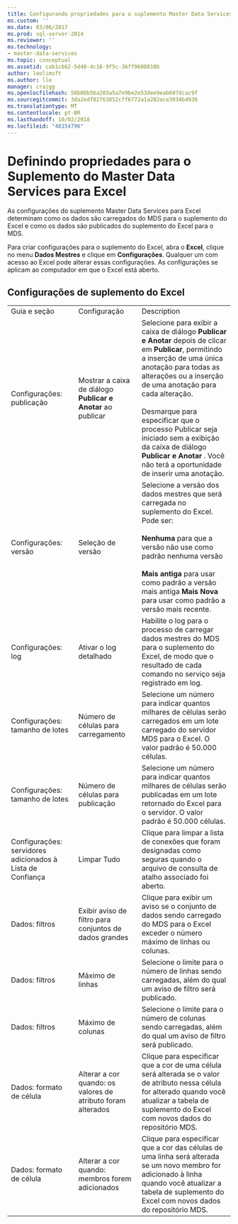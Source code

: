 ```yaml
---
title: Configurando propriedades para o suplemento Master Data Services para Excel | Microsoft Docs
ms.custom: ''
ms.date: 03/06/2017
ms.prod: sql-server-2014
ms.reviewer: ''
ms.technology:
- master-data-services
ms.topic: conceptual
ms.assetid: cab1c662-5d40-4c16-9f5c-36ff9608810b
author: leolimsft
ms.author: lle
manager: craigg
ms.openlocfilehash: 50b08b56a203a5a7e9be2e53dee9eab607dcac9f
ms.sourcegitcommit: 3da2edf82763852cff6772a1a282ace3034b4936
ms.translationtype: MT
ms.contentlocale: pt-BR
ms.lasthandoff: 10/02/2018
ms.locfileid: "48154796"
---
```

# <a name="setting-properties-for-master-data-services-add-in-for-excel"></a>Definindo propriedades para o Suplemento do Master Data Services para Excel
  As configurações do suplemento Master Data Services para Excel determinam como os dados são carregados do MDS para o suplemento do Excel e como os dados são publicados do suplemento do Excel para o MDS.  
  
 Para criar configurações para o suplemento do Excel, abra o **Excel**, clique no menu **Dados Mestres** e clique em **Configurações**. Qualquer um com acesso ao Excel pode alterar essas configurações. As configurações se aplicam ao computador em que o Excel está aberto.  
  
## <a name="excel-add-in-settings"></a>Configurações de suplemento do Excel  
  
||||  
|-|-|-|  
|Guia e seção|Configuração|Description|  
|Configurações: publicação|Mostrar a caixa de diálogo **Publicar e Anotar** ao publicar|Selecione para exibir a caixa de diálogo **Publicar e Anotar** depois de clicar em **Publicar**, permitindo a inserção de uma única anotação para todas as alterações ou a inserção de uma anotação para cada alteração.<br /><br /> Desmarque para especificar que o processo Publicar seja iniciado sem a exibição da caixa de diálogo **Publicar e Anotar** . Você não terá a oportunidade de inserir uma anotação.|  
|Configurações: versão|Seleção de versão|Selecione a versão dos dados mestres que será carregada no suplemento do Excel. Pode ser:<br /><br /> **Nenhuma** para que a versão não use como padrão nenhuma versão<br /><br /> **Mais antiga** para usar como padrão a versão mais antiga **Mais Nova** para usar como padrão a versão mais recente.|  
|Configurações: log|Ativar o log detalhado|Habilite o log para o processo de carregar dados mestres do MDS para o suplemento do Excel, de modo que o resultado de cada comando no serviço seja registrado em log.|  
|Configurações: tamanho de lotes|Número de células para carregamento|Selecione um número para indicar quantos milhares de células serão carregados em um lote carregado do servidor MDS para o Excel. O valor padrão é 50.000 células.|  
|Configurações: tamanho de lotes|Número de células para publicação|Selecione um número para indicar quantos milhares de células serão publicadas em um lote retornado do Excel para o servidor. O valor padrão é 50.000 células.|  
|Configurações: servidores adicionados à Lista de Confiança|Limpar Tudo|Clique para limpar a lista de conexões que foram designadas como seguras quando o arquivo de consulta de atalho associado foi aberto.|  
|Dados: filtros|Exibir aviso de filtro para conjuntos de dados grandes|Clique para exibir um aviso se o conjunto de dados sendo carregado do MDS para o Excel exceder o número máximo de linhas ou colunas.|  
|Dados: filtros|Máximo de linhas|Selecione o limite para o número de linhas sendo carregadas, além do qual um aviso de filtro será publicado.|  
|Dados: filtros|Máximo de colunas|Selecione o limite para o número de colunas sendo carregadas, além do qual um aviso de filtro será publicado.|  
|Dados: formato de célula|Alterar a cor quando: os valores de atributo foram alterados|Clique para especificar que a cor de uma célula será alterada se o valor de atributo nessa célula for alterado quando você atualizar a tabela de suplemento do Excel com novos dados do repositório MDS.|  
|Dados: formato de célula|Alterar a cor quando: membros forem adicionados|Clique para especificar que a cor das células de uma linha será alterada se um novo membro for adicionado à linha quando você atualizar a tabela de suplemento do Excel com novos dados do repositório MDS.|  
  
  
